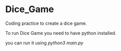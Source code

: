 # Dice_Game
Coding practice to create a dice game.

To run Dice Game you need to have python installed.

you can run it using *python3 main.py*
